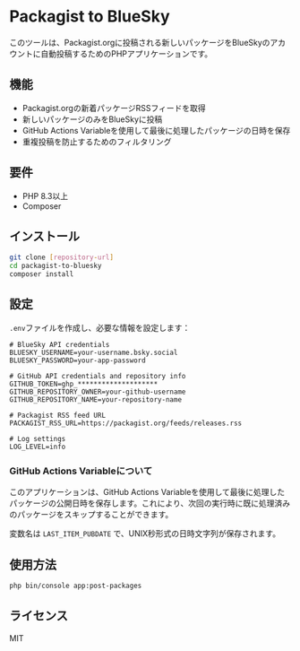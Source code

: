 # Packagist to BlueSky

このツールは、Packagist.orgに投稿される新しいパッケージをBlueSkyのアカウントに自動投稿するためのPHPアプリケーションです。

## 機能

- Packagist.orgの新着パッケージRSSフィードを取得
- 新しいパッケージのみをBlueSkyに投稿
- GitHub Actions Variableを使用して最後に処理したパッケージの日時を保存
- 重複投稿を防止するためのフィルタリング

## 要件

- PHP 8.3以上
- Composer

## インストール

```bash
git clone [repository-url]
cd packagist-to-bluesky
composer install
```

## 設定

`.env`ファイルを作成し、必要な情報を設定します：

```
# BlueSky API credentials
BLUESKY_USERNAME=your-username.bsky.social
BLUESKY_PASSWORD=your-app-password

# GitHub API credentials and repository info
GITHUB_TOKEN=ghp_********************
GITHUB_REPOSITORY_OWNER=your-github-username
GITHUB_REPOSITORY_NAME=your-repository-name

# Packagist RSS feed URL
PACKAGIST_RSS_URL=https://packagist.org/feeds/releases.rss

# Log settings
LOG_LEVEL=info
```

### GitHub Actions Variableについて

このアプリケーションは、GitHub Actions Variableを使用して最後に処理したパッケージの公開日時を保存します。これにより、次回の実行時に既に処理済みのパッケージをスキップすることができます。

変数名は `LAST_ITEM_PUBDATE` で、UNIX秒形式の日時文字列が保存されます。

## 使用方法

```bash
php bin/console app:post-packages
```

## ライセンス

MIT

